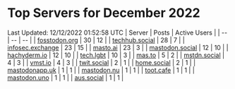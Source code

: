 # Top Servers for December 2022
Last Updated: 12/12/2022 01:52:58 UTC
| Server | Posts | Active Users |
| -- | -- | -- |
| [fosstodon.org](https://fosstodon.org/tags/PowerShell) | 30 | 12 |
| [techhub.social](https://techhub.social/tags/PowerShell) | 28 | 7 |
| [infosec.exchange](https://infosec.exchange/tags/PowerShell) | 23 | 15 |
| [masto.ai](https://masto.ai/tags/PowerShell) | 23 | 3 |
| [mastodon.social](https://mastodon.social/tags/PowerShell) | 12 | 10 |
| [hachyderm.io](https://hachyderm.io/tags/PowerShell) | 12 | 10 |
| [tech.lgbt](https://tech.lgbt/tags/PowerShell) | 10 | 3 |
| [mas.to](https://mas.to/tags/PowerShell) | 5 | 2 |
| [mstdn.social](https://mstdn.social/tags/PowerShell) | 4 | 3 |
| [vmst.io](https://vmst.io/tags/PowerShell) | 4 | 3 |
| [twit.social](https://twit.social/tags/PowerShell) | 2 | 1 |
| [home.social](https://home.social/tags/PowerShell) | 2 | 1 |
| [mastodonapp.uk](https://mastodonapp.uk/tags/PowerShell) | 1 | 1 |
| [mastodon.nu](https://mastodon.nu/tags/PowerShell) | 1 | 1 |
| [toot.cafe](https://toot.cafe/tags/PowerShell) | 1 | 1 |
| [mastodon.uno](https://mastodon.uno/tags/PowerShell) | 1 | 1 |
| [aus.social](https://aus.social/tags/PowerShell) | 1 | 1 |
